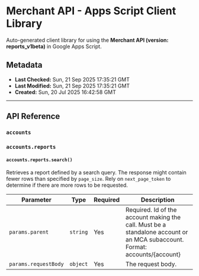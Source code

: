 # Merchant API - Apps Script Client Library

Auto-generated client library for using the **Merchant API (version: reports_v1beta)** in Google Apps Script.

## Metadata

- **Last Checked:** Sun, 21 Sep 2025 17:35:21 GMT
- **Last Modified:** Sun, 21 Sep 2025 17:35:21 GMT
- **Created:** Sun, 20 Jul 2025 16:42:58 GMT



---

## API Reference

### `accounts`

### `accounts.reports`

#### `accounts.reports.search()`

Retrieves a report defined by a search query. The response might contain fewer rows than specified by `page_size`. Rely on `next_page_token` to determine if there are more rows to be requested.

| Parameter | Type | Required | Description |
|---|---|---|---|
| `params.parent` | `string` | Yes | Required. Id of the account making the call. Must be a standalone account or an MCA subaccount. Format: accounts/{account} |
| `params.requestBody` | `object` | Yes | The request body. |